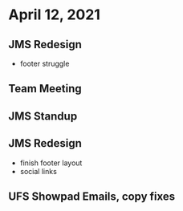 # April 12, 2021

## JMS Redesign
- footer struggle

## Team Meeting

## JMS Standup

## JMS Redesign
- finish footer layout
- social links

## UFS Showpad Emails, copy fixes
